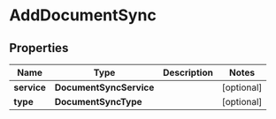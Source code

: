 

# AddDocumentSync


## Properties

| Name | Type | Description | Notes |
|------------ | ------------- | ------------- | -------------|
|**service** | **DocumentSyncService** |  |  [optional] |
|**type** | **DocumentSyncType** |  |  [optional] |



